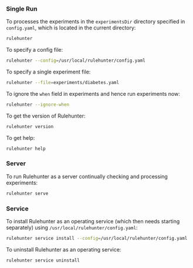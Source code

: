 ### Single Run

To processes the experiments in the `experimentsDir` directory specified in `config.yaml`, which is located in the current directory:
``` bash
rulehunter
```

To specify a config file:
``` bash
rulehunter --config=/usr/local/rulehunter/config.yaml
```

To specify a single experiment file:
``` bash
rulehunter --file=experiments/diabetes.yaml
```

To ignore the `when` field in experiments and hence run experiments now:
``` bash
rulehunter --ignore-when
```

To get the version of Rulehunter:
``` bash
rulehunter version
```

To get help:
``` bash
rulehunter help
```

### Server

To run Rulehunter as a server continually checking and processing experiments:
``` bash
rulehunter serve
```

### Service

To install Rulehunter as an operating service (which then needs starting separately) using `/usr/local/rulehunter/config.yaml`:
``` bash
rulehunter service install --config=/usr/local/rulehunter/config.yaml
```

To uninstall Rulehunter as an operating service:
``` bash
rulehunter service uninstall
```
